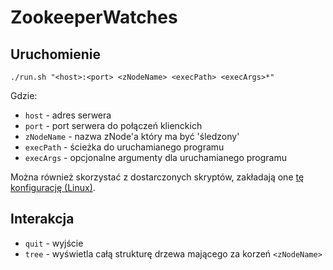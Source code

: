 # ZookeeperWatches

## Uruchomienie
`./run.sh "<host>:<port> <zNodeName> <execPath> <execArgs>*"`

Gdzie:
* `host` - adres serwera
* `port` - port serwera do połączeń klienckich
* `zNodeName` - nazwa zNode'a który ma być 'śledzony'
* `execPath` - ścieżka do uruchamianego programu
* `execArgs` - opcjonalne argumenty dla uruchamianego programu

Można również skorzystać z dostarczonych skryptów, zakładają one [tę konfigurację (Linux)](https://github.com/proman3419/AGH-WIET-INF-Rozprochy-2023/tree/master/lab7/conf).

## Interakcja
* `quit` - wyjście
* `tree` - wyświetla całą strukturę drzewa mającego za korzeń `<zNodeName>`
